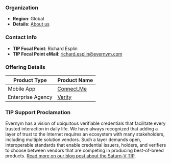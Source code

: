 ### Organization

* __Region__: Global
* __Details__: [About us](https://www.evernym.com/about-evernym/)

### Contact Info
* __TIP Focal Point__: Richard Esplin
* __TIP Focal Point eMail__: richard.esplin@evernym.com

### Offering Details

| Product Type | Product Name |
| --- | --- |
| Mobile App | [Connect.Me](https://www.evernym.com/products/#connectme) |
| Enterprise Agency | [Verity](https://www.evernym.com/products/#verity) |

### TIP Support Proclamation
Evernym has a vision of ubiquitous verifiable credentials that facilitate every trusted interaction in daily life. We have always recognized that adding a layer of trust to the Internet requires an ecosystem with many stakeholders, including multiple solution vendors. Such a layer demands open, interoperable standards that enable credential issuers, holders, and verifiers to choose between vendors that are competing in producing best-of-breed products. [Read more on our blog post about the Saturn-V TIP](https://www.evernym.com/blog/evernym-joins-with-other-solution-providers-to-achieve-interoperability-milestone/).

